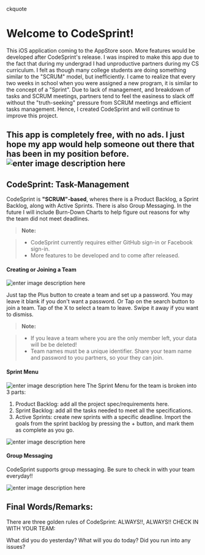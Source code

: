 
ckquote

Welcome to CodeSprint!
===================

This iOS application coming to the AppStore soon. More features would be developed after CodeSprint's release. I was inspired to make this app due to the fact that during my undergrad I had unproductive partners during my CS curriculum. I felt as though many college students are doing something similar to the "SCRUM" model, but inefficiently. I came to realize that every two weeks in school when you were assigned a new program, it is similar to the concept of a "Sprint". Due to lack of management, and breakdown of tasks and SCRUM meetings, partners tend to feel the easiness to slack off without the "truth-seeking" pressure from SCRUM meetings and efficient tasks management. Hence, I created CodeSprint and will continue to improve this project.

This app is completely free, with no ads. I just hope my app would help someone out there that has been in my position before. 
![enter image description here](http://i558.photobucket.com/albums/ss26/vincent_chau1/Login_zpsvig7cezq.png)
----------


CodeSprint: Task-Management
-------------

CodeSprint is **"SCRUM"-based**, wheres there is a Product Backlog, a Sprint Backlog, along with Active Sprints. There is also Group Messaging. In the future I will include Burn-Down Charts to help figure out reasons for why the team did not meet deadlines. 

> **Note:**

> - CodeSprint currently requires either GitHub sign-in or Facebook sign-in.
> - More features to be developed and to come after released.

#### <i class="icon-file"></i> Creating or Joining a Team
![enter image description here](http://i558.photobucket.com/albums/ss26/vincent_chau1/CSMenu1_zpsbk00qzyi.jpg)

Just tap the Plus button to create a team and set up a password. You may leave it blank if you don't want a password. Or Tap on the search button to join a team. Tap of the X to select a team to leave. 
Swipe it away if you want to dismiss.
> **Note:**

> - If you leave a team where you are the only member left, your data will be be deleted!
> - Team names must be a unique identifier. Share your team name and password to you partners, so your they can join.


#### <i class="icon-folder-open"></i> Sprint Menu
![enter image description here](http://i558.photobucket.com/albums/ss26/vincent_chau1/CSMenu2_zpscdnfc4cw.jpg)
The Sprint Menu for the team is broken into 3 parts:
1. Product Backlog: add all the project spec/requirements here.
2. Sprint Backlog: add all the tasks needed to meet all the specifications.
3. Active Sprints: create new sprints with a specific deadline.
Import the goals from the sprint backlog by pressing the + button, and mark them as complete as you go.

![enter image description here](http://i558.photobucket.com/albums/ss26/vincent_chau1/CSMenu3_zpstefmoh13.jpg)

#### <i class="icon-pencil"></i> Group Messaging

CodeSprint supports group messaging. Be sure to check in with your team everyday!! 

![enter image description here](http://i558.photobucket.com/albums/ss26/vincent_chau1/CSMenu4_zpsw6u8nzfm.jpg)

Final Words/Remarks:
--------------------
There are three golden rules of CodeSprint:
ALWAYS!!, ALWAYS!! CHECK IN WITH YOUR TEAM:

What did you do yesterday?
What will you do today?
Did you run into any issues?

